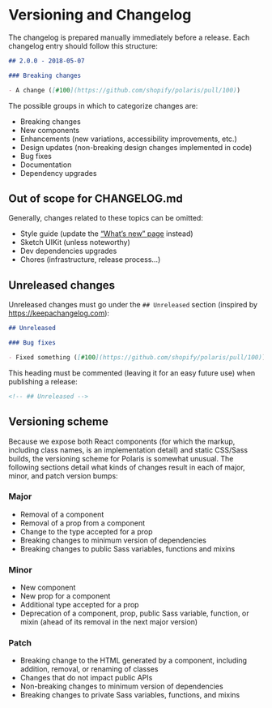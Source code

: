 # Versioning and Changelog

The changelog is prepared manually immediately before a release. Each changelog entry should follow this structure:

```md
## 2.0.0 - 2018-05-07

### Breaking changes

- A change ([#100](https://github.com/shopify/polaris/pull/100))
```

The possible groups in which to categorize changes are:

- Breaking changes
- New components
- Enhancements (new variations, accessibility improvements, etc.)
- Design updates (non-breaking design changes implemented in code)
- Bug fixes
- Documentation
- Dependency upgrades

## Out of scope for CHANGELOG.md

Generally, changes related to these topics can be omitted:

- Style guide (update the [“What’s new” page](https://github.com/Shopify/polaris-styleguide/tree/master/pages/whats-new) instead)
- Sketch UIKit (unless noteworthy)
- Dev dependencies upgrades
- Chores (infrastructure, release process…)

## Unreleased changes

Unreleased changes must go under the `## Unreleased` section (inspired by <https://keepachangelog.com>):

```md
## Unreleased

### Bug fixes

- Fixed something ([#100](https://github.com/shopify/polaris/pull/100))
```

This heading must be commented (leaving it for an easy future use) when publishing a release:

```md
<!-- ## Unreleased -->
```

## Versioning scheme

Because we expose both React components (for which the markup, including class names, is an implementation detail) and static CSS/Sass builds, the versioning scheme for Polaris is somewhat unusual. The following sections detail what kinds of changes result in each of major, minor, and patch version bumps:

### Major

- Removal of a component
- Removal of a prop from a component
- Change to the type accepted for a prop
- Breaking changes to minimum version of dependencies
- Breaking changes to public Sass variables, functions and mixins

### Minor

- New component
- New prop for a component
- Additional type accepted for a prop
- Deprecation of a component, prop, public Sass variable, function, or mixin (ahead of its removal in the next major version)

### Patch

- Breaking change to the HTML generated by a component, including addition, removal, or renaming of classes
- Changes that do not impact public APIs
- Non-breaking changes to minimum version of dependencies
- Breaking changes to private Sass variables, functions, and mixins

